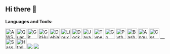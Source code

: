 ## Hi there 👋

**Languages and Tools:**

<img align="left" width="32px" alt="AWS" src="https://api.iconify.design/mdi:aws.svg?download=true&box=true&color=%23CCC&inline=false&height=auto" />
<img align="left" width="32px" alt="Quarkus" src="https://api.iconify.design/simple-icons:quarkus.svg?download=true&box=true&color=%23CCC&inline=false&height=auto" />
<img align="left" width="32px" alt="Git" src="https://api.iconify.design/cib:git.svg?download=true&box=true&color=%23CCC&inline=false&height=auto" />
<img align="left" width="32px" alt="GitHub" src="https://api.iconify.design/codicon:github.svg?download=true&box=true&color=%23CCC&inline=false&height=auto" />
<img align="left" width="32px" alt="Debian" src="https://api.iconify.design/simple-icons:debian.svg?download=true&box=true&color=%23CCC&inline=false&height=auto" />
<img align="left" width="32px" alt="Linux" src="https://api.iconify.design/cib:linux.svg?download=true&box=true&color=%23CCC&inline=false&height=auto" />
<img align="left" width="32px" alt="Docker" src="https://api.iconify.design/cib:docker.svg?download=true&box=true&color=%23CCC&inline=false&height=auto" />
<img align="left" width="32px" alt="Java" src="https://api.iconify.design/cib:java.svg?download=true&box=true&color=%23CCC&inline=false&height=auto" />
<img align="left" width="32px" alt="TypeScript" src="https://api.iconify.design/cib:typescript.svg?download=true&box=true&color=%23CCC&inline=false&height=auto" />
<img align="left" width="32px" alt="Go" src="https://api.iconify.design/cib:go.svg?download=true&box=true&color=%23CCC&inline=false&height=auto" />
<img align="left" width="32px" alt="Python" src="https://api.iconify.design/cib:python.svg?download=true&box=true&color=%23CCC&inline=false&height=auto" />
<img align="left" width="32px" alt="Bash" src="https://api.iconify.design/codicon:terminal-bash.svg?download=true&box=true&color=%23CCC&inline=false&height=auto" />
<img align="left" width="32px" alt="Angular" src="https://api.iconify.design/cib:angular.svg?download=true&box=true&color=%23CCC&inline=false&height=auto" />
<img align="left" width="32px" alt="Css" src="https://api.iconify.design/el:css.svg?download=true&box=true&color=%23CCC&inline=false&height=auto" />
<img align="left" width="32px" alt="Sass" src="https://api.iconify.design/mdi:sass.svg?download=true&box=true&color=%23CCC&inline=false&height=auto" />
<img align="left" width="32px" alt="Html" src="https://api.iconify.design/icomoon-free:html-five.svg?download=true&box=true&color=%23CCC&inline=false&height=auto" />

<br />

---
<img align="center" src="https://github-readme-stats.vercel.app/api?username=holomekc&show_icons=true&theme=material-palenight" lt="holomekc github stats" />
<img align="center" src="https://github-readme-stats.vercel.app/api/top-langs/?username=holomekc&layout=compact&theme=material-palenight" />

<!--
**holomekc/holomekc** is a ✨ _special_ ✨ repository because its `README.md` (this file) appears on your GitHub profile.

Here are some ideas to get you started:

- 🔭 I’m currently working on ...
- 🌱 I’m currently learning ...
- 👯 I’m looking to collaborate on ...
- 🤔 I’m looking for help with ...
- 💬 Ask me about ...
- 📫 How to reach me: ...
- 😄 Pronouns: ...
- ⚡ Fun fact: ...
-->
